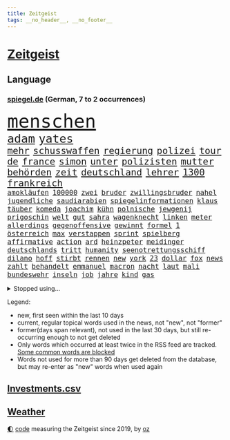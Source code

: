 ```yaml
---
title: Zeitgeist
tags: __no_header__, __no_footer__
---
```


# [Zeitgeist](https://oliz.io/zeitgeist/)

## Language

<h3><a href="https://www.spiegel.de" target="_blank">spiegel.de</a> (German, 7 to 2 occurrences)</h3>
<p style="font-family:monospace">
<span style="font-size:32pt"><a href="news_links.html#menschen" class="current">menschen</a></span>
<br>
<span style="font-size:20pt"><a href="news_links.html#adam" class="current">adam</a></span>
<span style="font-size:20pt"><a href="news_links.html#yates" class="new">yates</a></span>
<br>
<span style="font-size:16pt"><a href="news_links.html#mehr" class="current">mehr</a></span>
<span style="font-size:16pt"><a href="news_links.html#schusswaffen" class="current">schusswaffen</a></span>
<span style="font-size:16pt"><a href="news_links.html#regierung" class="current">regierung</a></span>
<span style="font-size:16pt"><a href="news_links.html#polizei" class="current">polizei</a></span>
<span style="font-size:16pt"><a href="news_links.html#tour" class="current">tour</a></span>
<span style="font-size:16pt"><a href="news_links.html#de" class="current">de</a></span>
<span style="font-size:16pt"><a href="news_links.html#france" class="current">france</a></span>
<span style="font-size:16pt"><a href="news_links.html#simon" class="current">simon</a></span>
<span style="font-size:16pt"><a href="news_links.html#unter" class="current">unter</a></span>
<span style="font-size:16pt"><a href="news_links.html#polizisten" class="current">polizisten</a></span>
<span style="font-size:16pt"><a href="news_links.html#mutter" class="current">mutter</a></span>
<span style="font-size:16pt"><a href="news_links.html#behörden" class="current">behörden</a></span>
<span style="font-size:16pt"><a href="news_links.html#zeit" class="current">zeit</a></span>
<span style="font-size:16pt"><a href="news_links.html#deutschland" class="current">deutschland</a></span>
<span style="font-size:16pt"><a href="news_links.html#lehrer" class="current">lehrer</a></span>
<span style="font-size:16pt"><a href="news_links.html#1300" class="current">1300</a></span>
<span style="font-size:16pt"><a href="news_links.html#frankreich" class="current">frankreich</a></span>
<br>
<span style="font-size:12pt"><a href="news_links.html#amokläufen" class="current">amokläufen</a></span>
<span style="font-size:12pt"><a href="news_links.html#100000" class="current">100000</a></span>
<span style="font-size:12pt"><a href="news_links.html#zwei" class="current">zwei</a></span>
<span style="font-size:12pt"><a href="news_links.html#bruder" class="current">bruder</a></span>
<span style="font-size:12pt"><a href="news_links.html#zwillingsbruder" class="new">zwillingsbruder</a></span>
<span style="font-size:12pt"><a href="news_links.html#nahel" class="new">nahel</a></span>
<span style="font-size:12pt"><a href="news_links.html#jugendliche" class="current">jugendliche</a></span>
<span style="font-size:12pt"><a href="news_links.html#saudiarabien" class="current">saudiarabien</a></span>
<span style="font-size:12pt"><a href="news_links.html#spiegelinformationen" class="current">spiegelinformationen</a></span>
<span style="font-size:12pt"><a href="news_links.html#klaus" class="current">klaus</a></span>
<span style="font-size:12pt"><a href="news_links.html#täuber" class="new">täuber</a></span>
<span style="font-size:12pt"><a href="news_links.html#komeda" class="new">komeda</a></span>
<span style="font-size:12pt"><a href="news_links.html#joachim" class="current">joachim</a></span>
<span style="font-size:12pt"><a href="news_links.html#kühn" class="current">kühn</a></span>
<span style="font-size:12pt"><a href="news_links.html#polnische" class="current">polnische</a></span>
<span style="font-size:12pt"><a href="news_links.html#jewgenij" class="current">jewgenij</a></span>
<span style="font-size:12pt"><a href="news_links.html#prigoschin" class="current">prigoschin</a></span>
<span style="font-size:12pt"><a href="news_links.html#welt" class="current">welt</a></span>
<span style="font-size:12pt"><a href="news_links.html#gut" class="current">gut</a></span>
<span style="font-size:12pt"><a href="news_links.html#sahra" class="current">sahra</a></span>
<span style="font-size:12pt"><a href="news_links.html#wagenknecht" class="current">wagenknecht</a></span>
<span style="font-size:12pt"><a href="news_links.html#linken" class="current">linken</a></span>
<span style="font-size:12pt"><a href="news_links.html#meter" class="current">meter</a></span>
<span style="font-size:12pt"><a href="news_links.html#allerdings" class="current">allerdings</a></span>
<span style="font-size:12pt"><a href="news_links.html#gegenoffensive" class="current">gegenoffensive</a></span>
<span style="font-size:12pt"><a href="news_links.html#gewinnt" class="current">gewinnt</a></span>
<span style="font-size:12pt"><a href="news_links.html#formel" class="current">formel</a></span>
<span style="font-size:12pt"><a href="news_links.html#1" class="current">1</a></span>
<span style="font-size:12pt"><a href="news_links.html#österreich" class="current">österreich</a></span>
<span style="font-size:12pt"><a href="news_links.html#max" class="current">max</a></span>
<span style="font-size:12pt"><a href="news_links.html#verstappen" class="current">verstappen</a></span>
<span style="font-size:12pt"><a href="news_links.html#sprint" class="current">sprint</a></span>
<span style="font-size:12pt"><a href="news_links.html#spielberg" class="current">spielberg</a></span>
<span style="font-size:12pt"><a href="news_links.html#affirmative" class="new">affirmative</a></span>
<span style="font-size:12pt"><a href="news_links.html#action" class="new">action</a></span>
<span style="font-size:12pt"><a href="news_links.html#ard" class="current">ard</a></span>
<span style="font-size:12pt"><a href="news_links.html#heinzpeter" class="new">heinzpeter</a></span>
<span style="font-size:12pt"><a href="news_links.html#meidinger" class="new">meidinger</a></span>
<span style="font-size:12pt"><a href="news_links.html#deutschlands" class="current">deutschlands</a></span>
<span style="font-size:12pt"><a href="news_links.html#tritt" class="current">tritt</a></span>
<span style="font-size:12pt"><a href="news_links.html#humanity" class="new">humanity</a></span>
<span style="font-size:12pt"><a href="news_links.html#seenotrettungsschiff" class="new">seenotrettungsschiff</a></span>
<span style="font-size:12pt"><a href="news_links.html#dilano" class="new">dilano</a></span>
<span style="font-size:12pt"><a href="news_links.html#hoff" class="new">hoff</a></span>
<span style="font-size:12pt"><a href="news_links.html#stirbt" class="current">stirbt</a></span>
<span style="font-size:12pt"><a href="news_links.html#rennen" class="current">rennen</a></span>
<span style="font-size:12pt"><a href="news_links.html#new" class="current">new</a></span>
<span style="font-size:12pt"><a href="news_links.html#york" class="current">york</a></span>
<span style="font-size:12pt"><a href="news_links.html#23" class="current">23</a></span>
<span style="font-size:12pt"><a href="news_links.html#dollar" class="current">dollar</a></span>
<span style="font-size:12pt"><a href="news_links.html#fox" class="current">fox</a></span>
<span style="font-size:12pt"><a href="news_links.html#news" class="current">news</a></span>
<span style="font-size:12pt"><a href="news_links.html#zahlt" class="current">zahlt</a></span>
<span style="font-size:12pt"><a href="news_links.html#behandelt" class="current">behandelt</a></span>
<span style="font-size:12pt"><a href="news_links.html#emmanuel" class="current">emmanuel</a></span>
<span style="font-size:12pt"><a href="news_links.html#macron" class="current">macron</a></span>
<span style="font-size:12pt"><a href="news_links.html#nacht" class="current">nacht</a></span>
<span style="font-size:12pt"><a href="news_links.html#laut" class="current">laut</a></span>
<span style="font-size:12pt"><a href="news_links.html#mali" class="current">mali</a></span>
<span style="font-size:12pt"><a href="news_links.html#bundeswehr" class="current">bundeswehr</a></span>
<span style="font-size:12pt"><a href="news_links.html#inseln" class="current">inseln</a></span>
<span style="font-size:12pt"><a href="news_links.html#job" class="current">job</a></span>
<span style="font-size:12pt"><a href="news_links.html#jahre" class="current">jahre</a></span>
<span style="font-size:12pt"><a href="news_links.html#kind" class="current">kind</a></span>
<span style="font-size:12pt"><a href="news_links.html#gas" class="current">gas</a></span>
</p>
<details>
<summary>Stopped using...</summary>
<p class="former" style="font-size:12pt">
leichter(982) taten(982) zweiter(982) ausbruch(981) gefährlichen(981) material(981) weitergeht(981) regierungschefs(980) beteiligten(979) esken(979) gerhard(979) hebt(979) hielt(979) niederländische(979) planen(979) saskia(979) wichtigen(979) arbeitnehmer(978) benzin(978) entlässt(978) islamischer(978) rente(978) teslachef(978) vermuten(978) wenden(978) aufsehen(977) begleitet(977) brexit(977) bundesrepublik(977) geschickt(977) statement(977) freien(976) kochen(976) lohnt(976) negativ(976) plus(976) trat(976) vergangenheit(976) dezember(975) eingeschränkt(975) eng(975) hinterlassen(975) november(975) tweet(975) verdachts(975) verlängert(975) willen(975) kurzfristig(974) niveau(974) null(974) priester(974) rief(974) big(973) bremer(973) durfte(973) gelegt(973) hass(973) märchen(973) personal(973) spanier(973) spanischen(973) spott(973) texas(973) verlierer(973) zuge(973) anleger(972) anspruch(972) debatten(972) gewaltig(972) philippinen(972) remis(972) angeblichen(971) aufs(971) debakel(971) reißt(971) schweigen(971) sowie(971) starken(971) verschieben(971) virus(971) zoo(971) design(970) erkrankt(970) erkrankung(970) fließt(970) geheimnis(970) medikamente(970) rücktritt(970) suspendiert(970) geflogen(969) verspielt(969) ehren(968) institut(968) radikale(968) regt(968) thailand(968) wofür(968) überraschung(968) getrennt(967) indes(967) kräftig(967) potsdam(967) streitkräfte(967) august(966) demokratische(966) finanzieren(966) meinungsfreiheit(966) unterricht(966) überholt(966) optimistisch(965) freie(964) mehrfach(964) verbindet(963) wies(963) deals(962) demokratischen(962) karte(962) raumstation(962) auftreten(961) mission(961) republik(961) studien(961) drastischen(960) song(960) beantragt(959) gaben(959) hinten(959) iss(959) eigener(958) erwischt(958) ebenso(957) letztes(957) matthias(956) heftiger(954) immunität(954) ausgesetzt(952) müsste(952) gesundheitsministerium(951) kokain(951) eigenes(950) einig(950) prognose(949) atomkraft(947) moderatorin(947) vfb(946) schwung(945) hinweis(943) iranischen(942) katharina(942) herausforderung(936) kongress(936) tuchel(935) hype(934) sprit(926) johannes(923) bündnis(922) erhebliche(922) größe(915) rolf(914) hitler(911) 85(909) ausweg(901) nick(899) sachen(898) heidelberg(890) mangelnde(886) nachbarland(855) gemüse(853) karriereende(852) rein(835) orte(814) kubicki(789) werte(787) geehrt(781) abgegeben(750) aachen(739) jahresende(739) darstellung(734) ministerin(725) verdi(721) inflationsrate(720) kleidung(720) wenigsten(719) adac(716) schrumpft(712) präsentierte(691) einführung(685) inszenieren(684) verstorben(684) norwegischen(672) beeinträchtigt(670) nicole(669) gerissen(658) harris(645) zeitungsbericht(641) hawaii(639) verbündeten(637) kalten(634) schnelles(632) pazifik(629) medwedew(624) bedrängnis(623) siebten(609) briefe(606) stau(598) verbraucherpreise(595) lädt(594) hals(588) reine(579) rande(576) laura(567) pech(566) unserem(566) bundesfinanzminister(565) tradition(563) außenministerium(562) dutzenden(561) promis(561) explodieren(558) seltene(558) zufall(558) energiekonzern(557) begehen(556) kanal(555) frühe(543) beamter(534) klara(533) südosten(531) einrichtungen(527) beschäftigen(517) geklagt(510) teppich(507) zählte(507) entführung(506) pekings(504) erneuert(501) dresdner(499) klingen(496) lawrow(496) auswertung(494) westens(493) premierministerin(492) einheit(491) dortmunder(490) 2014(489) bejubelt(482) verwaltung(482) vereinigung(479) silber(478) triumphiert(477) bill(473) zurückgewiesen(468) profitierte(463) unsicher(461) arbeitszeit(460) schneiden(457) anlässlich(454) ausweiten(454) moldau(452) zeitenwende(449) zugriff(445) todes(444) ball(438) 55(436) dmitrij(430) ausstieg(428) 48(426) schwerverletzte(426) öpnv(425) boxen(422) besetzen(417) nachfolgerin(417) usdollar(410) schlamm(409) vermisster(408) verärgert(402) export(401) exregierungschef(399) unterlag(395) luisa(391) verzweiflung(391) love(387) momentan(387) viral(386) suchte(384) diejenigen(383) japanische(383) bist(381) dänischen(380) rockband(379) 22jähriger(375) anhaltende(375) ulrich(374) joshua(373) kimmich(373) republikanischer(370) generalstaatsanwalt(369) berüchtigten(368) geschrumpft(368) provozieren(368) tierschützer(368) weltrekord(367) riefen(366) bewiesen(363) hast(362) madrids(359) misshandelt(359) prompt(359) spdchefin(352) 16jähriger(344) 81(343) genauer(341) umkämpfte(341) vernichtet(337) weitergehen(337) atomkraftwerke(336) stören(336) funktion(330) streicheln(327) dankbar(325) eingebracht(324) neubauer(324) prüfungen(324) freispruch(320) fronten(317) unterkünfte(317) regensburg(316) üblich(314) durchs(311) führten(311) britischem(309) mithalten(308) leopard2panzer(306) strenge(303) weltgrößten(300) 63(299) 05(297) amerikanischer(297) geistlichen(297) peru(297) gratuliert(294) töne(293) erkenntnissen(292) lettland(288) anfangs(287) ermordete(287) klimaprotest(286) aufsicht(285) eingreifen(285) energiepauschale(284) finnen(276) rätseln(275) 1992(274) gegenangriff(273) stemmen(273) ausgestattet(272) salihamidžić(272) ersetzt(270) konten(270) heikler(269) befreiten(267) kollege(265) historisches(264) rückschlägen(263) hingerichtet(262) lebron(262) quer(259) inspiziert(258) gerecht(257) vereine(254) arnold(253) machtwechsel(253) arbeitszeiterfassung(251) härtesten(250) langes(250) exklusiv(247) postet(246) regionalbahn(246) zweifeln(246) abgestimmt(244) wohnungsbau(244) carter(242) entführen(242) beobachtungen(241) herrschen(241) schauplatz(241) pakete(240) razzien(240) festnehmen(238) verurteilten(238) kohl(237) desinformation(236) erfüllen(236) autohersteller(235) lützerath(235) manipuliert(235) mullahregime(235) tiefpunkt(234) absolviert(233) epidemie(233) stadtderby(233) unverständnis(233) synagoge(232) begeisterte(231) umfassende(231) abonnenten(229) solidarisieren(229) galeria(228) karstadt(228) kaufhof(228) mützenich(228) blank(227) parallel(227) minsk(226) teheraner(225) geschaffen(224) hilton(223) kremlgegner(223) prangert(223) erleichterung(222) nächtlichen(222) zulassen(222) zugeständnisse(220) ceo(219) boeing(218) boulevardzeitung(217) eric(217) weitem(217) weiterkommen(215) haag(213) human(213) spdvorsitzende(213) spielzeug(213) aussichten(212) besserer(211) aufwendig(210) düster(210) uskongress(210) adolf(209) bamberg(208) klimaproteste(207) reichlich(206) johnny(205) sydney(205) geworben(203) süß(203) journal(202) testet(202) anzahl(200) spdfraktionschef(199) zehntausenden(199) erfüllung(198) kleineren(198) augenzeuge(197) wechselte(197) gedroht(196) jüdischen(196) todesurteil(196) wegfallen(196) überzeugen(195) djokovic(194) vorgängerin(192) strafanzeige(191) südchinesischen(190) 56(188) duda(188) kontrahenten(188) streben(188) verbrennungen(187) internationalem(186) segeln(186) tanzen(185) warnstreik(185) ghana(184) politikum(183) mexikanischen(181) überholen(181) abgewiesen(179) ungewöhnlicher(179) streitigkeiten(178) dritter(177) sachbeschädigung(177) breton(176) thierry(176) grünes(175) kampfflugzeuge(175) 70000(174) abgeschossen(174) fabuliert(172) heller(172) salvador(172) salat(171) spiegelredakteur(171) hochfahren(168) rammt(168) bezug(167) konzernchef(167) betreffen(166) venedig(166) lecker(165) sensation(164) staatshaushalt(164) fremden(163) herrlich(161) ausgeladen(160) cannes(160) gesundheitssystem(160) moritz(160) arbeitszeiten(159) filmfestival(159) bergkarabach(158) ausstand(157) erschienen(157) muslime(157) rückenschmerzen(157) spezialkräfte(156) flugverkehr(154) verheerende(154) fernando(150) forscherteam(150) kirill(150) oberfranken(150) natosoldaten(149) mafia(148) santos(147) bildungsministerium(146) djirsarai(146) dramen(146) fdpgeneralsekretär(146) ministers(146) sophie(146) küken(145) macher(145) mischt(145) 1968(144) amtierende(143) bewahren(143) polizeischutz(142) profifußball(142) vermeintlichen(142) totes(141) behördenangaben(140) hoffe(140) jason(140) trio(140) bescheiden(139) entwickler(139) geschult(139) mittwochmorgen(139) übungen(139) biene(138) esstisch(138) trieben(138) verbrennt(138) babysitter(137) entwickelten(137) exekutionen(137) houellebecq(137) lithium(137) ruhm(137) bürokratie(136) contest(136) esc(136) eurovision(136) gravierende(136) orthodoxe(136) vorschriften(136) armenien(135) fach(135) lothar(135) landwirtschaftsminister(134) hitlergruß(133) janet(133) yellen(133) aserbaidschan(132) frisches(132) jubelten(132) katastrophalen(132) konkurrenzkampf(132) marburg(132) neubau(132) lloyd(131) 22jährigen(130) heran(130) highlight(130) vorläufige(130) zahlungsausfall(130) betreuer(129) erleiden(129) rheinmetall(129) 18jährige(128) angeschlagen(128) gramm(128) milliardensumme(128) ohrfeige(128) sportvorstand(127) maximilian(126) starteten(126) abramspanzern(125) kürze(125) pilotprojekt(125) thorsten(125) selfie(124) viertes(124) 140(123) bemerkt(123) hasan(123) jäger(123) rekordmeister(123) azubis(122) verbrannt(122) wunden(122) mitgeschleift(121) mykolajiw(121) georgien(120) junior(120) teilgenommen(120) ajax(119) ausgleich(119) köpfe(119) unterdrückt(119) 150000(118) abiturienten(118) europawahl(117) attackieren(116) lebensweise(116) malizia(116) schwerem(116) berlinkreuzberg(115) einheimischen(115) lebende(115) premiers(115) titelkampf(115) rabe(114) alonso(113) nachdruck(113) präsidentschaftskandidat(113) wettbewerbe(113) ausschluss(112) reuter(112) kürzere(111) pfannkuchen(111) wahlsieger(111) befreiungsschlag(110) bestritt(110) gewendet(110) symbolträchtige(110) überschattet(110) geradezu(109) seniorinnen(109) tabellenkeller(109) willkür(109) zuwachs(109) eingeschüchtert(108) komplizen(108) luxusuhren(108) rolex(108) gekoppelt(107) sportliche(107) umstellung(107) vollständiger(107) abstriche(106) aktiver(106) anhand(106) kampfansage(106) zugeht(106) detail(105) dortmunds(105) geringere(105) lächeln(105) radfahrer(105) sandhausen(105) ständige(105) wahllokal(105) durchquert(104) heimsieg(104) instituts(104) privatschule(104) tennisprofi(104) wählerinnen(104) zerlegen(104) zusammenstoß(104) grafiken(103) nbageschichte(103) augsburger(102) autorennen(102) chemnitz(102) herstellen(102) glaube(101) nationalsozialistischen(101) schwarm(101) sau(100) bayerntrainer(99) flugsicherung(99) rekordverdächtig(99) verteidigte(99) atomare(98) funke(98) globus(98) heinz(98) sekunde(98) leuchtete(97) strafmaßnahmen(97) verzeichnete(97) nass(96) ofen(96) betreiben(95) tierarten(95) fußballklub(94) führungsrolle(94) jamshid(94) jena(94) kufen(94) mobilisiert(94) nazizeit(94) sharmahd(94) stewart(94) unweit(94) türkischer(93) zoos(93) schuhe(92) ölraffinerie(92) beschädigte(91) boston(91) code(91) gasheizungen(91) wohnungsbrand(91) worklifebalance(91) 2001(90) bedürftigen(90) beeinflussen(90) erholen(90) kämpften(90) übergewichtige(90) akkus(89) hanau(89) kippte(89) königsetappe(89) prioritäten(89) russlandsanktionen(89) begeben(88) georgischen(88) hündin(88) ines(88) klinische(88) löcher(88) petition(88) protestaktion(88) türken(87) türkinnen(87) zielte(87) grunderwerbsteuer(86) haustiere(86) lettlands(86) marschflugkörpern(86) unerwünschten(86) wackelt(86) absichtlich(85) aggressor(85) fahne(85) ferrari(85) jordanien(85) parks(85) alleingang(84) ed(84) genähert(84) kürzestmögliche(84) lebenslanger(84) mecklenburgvorpommerns(84) newsletters(84) startzielsieg(84) brennen(83) downing(83) einflussnahme(83) eliteeinheit(83) hohes(83) menschenrechtsorganisation(83) rüstungskonzern(83) wettrennen(83) beruflich(82) grundschulkind(82) herausforderer(82) jungfernflug(82) kemal(82) kılıçdaroğlu(82) parlamentarische(82) regale(82) sanierung(82) abba(81) edin(81) gesunde(81) kaufkraft(81) privatleben(81) revidieren(81) sensiblen(81) tarifvertrag(81) terzić(81) absatz(80) armenier(80) befremden(80) personalpolitik(80) reißenden(80) söldnertruppen(80) vollmundig(80) zynismus(80) lava(79) spuckt(79) strahlte(79) wirksam(79) zerreißprobe(79) hauskäufer(78) jacht(78) kaufhauskonzern(78) niederländischer(78) reklame(78) zivilgesellschaft(78) dörfern(77) erteilte(77) heimlich(77) verfolgte(77) zürnt(77) aktiven(76) angereist(76) bauindustrie(76) daniil(76) eingreift(76) sortiment(76) verharmlosen(76) wiederwahl(76) homepage(75) kippen(75) präsidentenberater(75) schließung(75) verpflichtungen(75) bergretter(74) generalverdacht(74) gestimmt(74) spiegelevent(74) wirtschaftssanktionen(74) zweigstelle(74) beharrt(73) eingeklemmt(73) frauenquote(73) glas(73) parteichefin(73) umgekippt(73) vorhat(73) völkerrechtlich(73) aufsichtsbehörden(72) codenamen(72) facebookkonzern(72) woanders(72) 2027(71) finanzspritze(71) reichten(71) rohstoffe(71) saudi(71) assistenten(70) fumio(70) kishida(70) sahelzone(70) turbulenten(70) angerichtet(69) antisemitismusvorwürfen(69) arten(69) erwirtschaftet(69) facebookmutterkonzern(69) imran(69) khan(69) nsu(69) rechnungen(69) täuschen(69) verwaltungsgericht(69) ausgebeutet(68) ausbilder(67) behinderung(67) eintreffen(67) hausdurchsuchungen(67) kriselnde(67) lea(67) leisem(67) schüller(67) bedeutsam(66) gesprächs(66) haushaltsverhandlungen(66) rückhalt(66) amtsenthebung(65) betrugsfall(65) firmenwert(65) handelsabkommen(65) konzentrieren(65) peinlichkeiten(65) zugezogen(65) 62jähriger(64) alexandria(64) beziehen(64) fernost(64) kinderwunsch(64) linkenchef(64) ocasiocortez(64) onlinepetition(64) sbahnen(64) unokonferenz(64) 1100(63) award(63) durchsuchten(63) jr(63) zermürben(63) aussterben(62) automarke(62) bekämpfung(62) innovationen(62) leitplanken(62) schweiger(62) verlobt(62) zugegangen(62) birgt(61) dnaproben(61) funktioniere(61) gras(61) hour(61) unfreundlichen(61) zuständigen(61) 125(60) bijan(60) geringverdiener(60) grundrechte(60) spdspitze(60) tina(60) vergleichen(60) transfersperre(59) übergriff(59) energetische(58) erneuerung(58) helmut(58) nirgendwo(58) sportgerichtshof(58) taktischer(58) zanken(58) anklageschrift(57) ferraripilot(57) filmfestspiele(57) genutzte(57) geräusche(57) konkurrenzorganisation(57) leclerc(57) monströs(57) versetzte(57) zusammengeprallt(57) klimaschutzpolitik(56) millionensumme(56) geldfluss(55) matthäus(55) tolle(55) antisemit(54) beleidigung(54) erspart(54) gegenmaßnahmen(54) journaljournalisten(54) jugendschutz(54) namentlichen(54) pressefreiheit(54) rar(54) 48jähriger(53) datenschützern(53) fakebild(53) honig(53) konkret(53) neuauflage(53) regierungswechsel(53) straßburg(53) urlauber(53) abschneiden(52) fauxpas(52) linkedin(52) nachrichtenagenturen(52) normalen(52) personalie(52) verwaltungsratschef(52) wartelisten(52) beziffert(51) blutigen(51) braunen(51) kriegsschiff(51) affront(50) beate(50) branchenriesen(50) cas(50) cduabgeordnete(50) flüssigkeit(50) gekennzeichnet(50) hirntot(50) zuschlag(50) bundesweite(49) christen(49) entmachtet(49) explorer(49) juristen(49) klettern(49) ozonschicht(49) professorin(49) sea(49) ultranationalist(49) beschmiert(48) ergeht(48) erhoffen(48) saisonfinale(48) smarte(48) allgemeinen(47) flugzeugträger(47) kokainschmuggel(47) massenhaft(47) reue(47) aufholen(46) ausmacht(46) bio(46) einreiseverbot(46) fahndung(46) kern(46) mané(46) nbaplayoffs(46) sadio(46) belgische(45) elektroautobauer(45) freak(45) strukturen(45) christi(44) geimpft(44) melanie(44) three(44) vergeltung(44) ausgehen(43) erdbeeren(43) maskenaffäre(43) notarzt(43) schwanz(43) zittrige(43) bodenschätze(42) download(42) interaktive(42) klausuren(42) maus(42) nbastar(42) rights(42) seniorin(42) unterschreibt(42) verfehlten(42) ascheregen(41) impfkommission(41) kracht(41) rotenburg(41) 55jährigen(40) aki(40) altersgenossen(40) aufspaltung(40) erklärungsnot(40) eruption(40) exmitarbeiter(40) festhalten(40) freistellung(40) geplatzter(40) gewidmet(40) horn(40) iba(40) jamal(40) kaurismäki(40) toilettenhäuschen(40) vizeparteichef(40) 15jährige(39) ambitionierte(39) ausgeblieben(39) comebacks(39) historikerin(39) inne(39) kontraproduktiv(39) ärmere(39) abiturprüfungen(38) ausgehoben(38) diät(38) extinction(38) generieren(38) gewährt(38) grenzkontrollen(38) münchnern(38) war’s(38) 1943(37) behält(37) bezweckt(37) sanktionsregime(37) straßenverkehr(37) unerschütterlichen(37) überfahren(37) überwiesen(37) aneignung(36) angemessene(36) bundesgartenschau(36) explodiert(36) hainer(36) kriegsland(36) kultureller(36) lesart(36) nsterrors(36) schmerzhafte(36) spieltage(36) vorlage(36) auffällig(35) freibrief(35) ken(35) nuklearwaffen(35) rad(35) invasionstruppen(34) schürt(34) versicherungsschutz(34) 97(33) bistum(33) hakutor(33) hdp(33) höchststand(33) mittelschwere(33) palme(33) prägt(33) reallöhne(33) schlägerei(33) formuliert(32) holcimprb(32) lebewesen(32) matthew(32) niedergeschrieben(32) qualifikation(32) strippenzieher(32) voranbringen(32) datenleck(31) demirtaş(31) lehrauftrag(31) selahattin(31) spitzenverdiener(31) tarifeinigung(31) österreichischer(31) ausreiseverbot(30) gnaden(30) ifo(30) inhaftiert(30) lago(30) maggiore(30) menschenmenge(30) rechter(30) risikogruppen(30) tathergang(30) 59jähriger(29) balkan(29) geldwäsche(29) helllichten(29) investorendeal(29) perthes(29) byd(28) ernüchternde(28) heilige(28) herkommen(28) inhaftierte(28) justizsenatorin(28) qrcodes(28) white(28) berufsorientierung(27) feinde(27) glaubte(27) nachbesserungen(27) pilot(27) rennserie(27) roben(27) verständlich(27) betrunkenen(26) familiären(26) mailands(26) perez(26) sudans(26) windows(26) bezeichnung(25) erregt(25) hauptversammlung(25) monster(25) schützengräben(25) usgrenze(25) wählern(25) ausgebuht(24) graichen(24) meisterfeier(24) my(24) ozeane(24) prediger(24) billie(23) drohnenangriffe(23) eilish(23) geschäftspartner(23) queerer(23) sexualstraftäter(23) umstieg(23) d'italia(22) ethnischen(22) gaspreise(22) gedruckt(22) gesamtwertung(22) gewerkschaftern(22) giro(22) mccann(22) schiffen(22) spektakulären(22) usbekistan(22) bangkok(21) braunbären(21) eishockeywm(21) f16kampfjets(21) fazit(21) ibiza(21) krabbeln(21) rechnung(21) spielplatz(21) terrorgruppe(21) tragik(21) wutrede(21) bibi(20) blamiert(20) geschaut(20) ostanatolien(20) pessimistisch(20) schwärmt(20) unfreiwillig(20) acker(19) druckmittel(19) ermöglicht(19) glänzt(19) juri(19) nackte(19) verhärtet(19) überführt(19) blindgänger(18) eigenheime(18) enthoben(18) entsendet(18) esctriumph(18) hut(18) rettungsversuch(18) anhebung(17) beteiligen(17) gutgetan(17) handelsblatt(17) schuldenobergrenze(17) topfavorit(17) finger(16) nachfolgenden(16) schuldenlimit(16) sonderbeauftragten(16) trümpfe(16) bebra(15) gezählt(15) hansjoachim(15) mittels(15) tabak(15) turbine(15) watzke(15) gruppierung(14) lachen(14) lauterbachs(14) lindern(14) moor(14) popp(14) seenotrettung(14) triumphierte(14) zweimaligen(14) lebenserwartung(13) meisterschale(13) vizevorsitzenden(13) wahlberechtigten(13) bundestages(12) ermittelte(12) getreideabkommens(12) großbestellung(12) handgemenge(12) haubitzen(12) mysteriöses(12) serienmeister(12) staats(12) zunehmenden(12) silvia(11) soldatinnen(11)
</p>
</details>
<p>Legend:
<ul>
<li><span class="new">new</span>, first seen within the last 10 days</li>
<li><span class="current">current</span>, regular topical words used in the news, not "new", not "former"</li>
<li><span class="former">former(days span relevant)</span>, not used in the last 30 days, but still re-occurring enough to not get deleted</li>
<li>Only words which occurred at least twice in the RSS feed are tracked. <a href="language/filters.py">Some common words are blocked</a></li>
<li>Words not used for more than 90 days get deleted from the database, but may re-enter as "new" words when used again</li>
</ul>
</p>

## [Investments](investments.html)[.csv](investments.csv)

## [Weather](weather.html)

<footer>
<a href="javascript:toggleTheme()" class="nav">🌓</a>
<a href="https://github.com/ooz/zeitgeist">code</a> measuring the Zeitgeist since 2019, by <a href="https://oliz.io">oz</a>
</footer>
